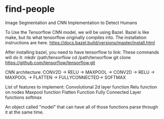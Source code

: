 # find-people
Image Segmentation and CNN Implementation to Detect Humans


To Use the Tensorflow CNN model, we will be using Bazel. Bazel is like make, but its what tensorflow originally compiles into. The installation instructions are here. https://docs.bazel.build/versions/master/install.html

After installing bazel, you need to have tensorflow to link:
These commands will do it:
mkdir /path/tensorflow
cd /path/tensorflow
git clone https://github.com/tensorflow/tensorflow.git

CNN architecture:
CONV2D -> RELU -> MAXPOOL -> CONV2D -> RELU -> MAXPOOL -> FLATTEN -> FULLYCONNECTED-> SOFTMAX




List of features to implement:
Convolutional 2d layer function
Relu function on nodes
Maxpool function
Flatten Function
Fully Connected Layer functions
softmax

An object called "model" that can have all of those functions parse through it at the same time. 
